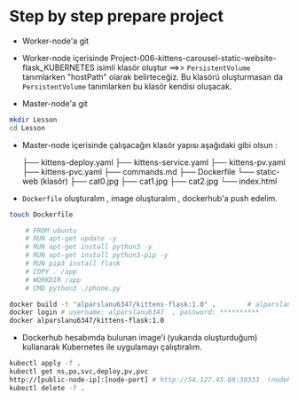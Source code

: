 # Step by step prepare project

- Worker-node'a git

- Worker-node içerisinde Project-006-kittens-carousel-static-website-flask_KUBERNETES isimli klasör oluştur ==>> `PersistentVolume`  tanımlarken "hostPath" olarak belirteceğiz. Bu klasörü oluşturmasan da `PersistentVolume` tanımlarken bu klasör kendisi oluşacak.

- Master-node'a git

```bash (pwd : home/ubuntu)
mkdir Lesson
cd Lesson
```
  
- Master-node içerisinde çalışacağın klasör yapısı aşağıdaki gibi olsun :

    ├── kittens-deploy.yaml
    ├── kittens-service.yaml
    ├── kittens-pv.yaml
    ├── kittens-pvc.yaml
    ├── commands.md
    ├── Dockerfile
    └── static-web (klasör)
        ├── cat0.jpg
        ├── cat1.jpg
        ├── cat2.jpg
        └── index.html

- `Dockerfile` oluşturalım , image oluşturalım , dockerhub'a push edelim.

```bash
touch Dockerfile

    # FROM ubuntu
    # RUN apt-get update -y
    # RUN apt-get install python3 -y
    # RUN apt-get install python3-pip -y
    # RUN pip3 install flask
    # COPY . /app
    # WORKDIR /app
    # CMD python3 ./phone.py

docker build -t "alparslanu6347/kittens-flask:1.0" .        # alparslanu6347 : dockerhub username
docker login # username: alparslanu6347  , password: **********
docker alparslanu6347/kittens-flask:1.0
```

- Dockerhub hesabımda bulunan image'i (yukarıda oluşturduğum) kullanarak Kubernetes ile uygulamayı çalıştıralım.

```bash
kubectl apply -f .
kubectl get ns,po,svc,deploy,pv,pvc
http://[public-node-ip]:[node-port] # http://54.127.45.88:30333  (nodePort: 30333)
kubectl delete -f .
```

